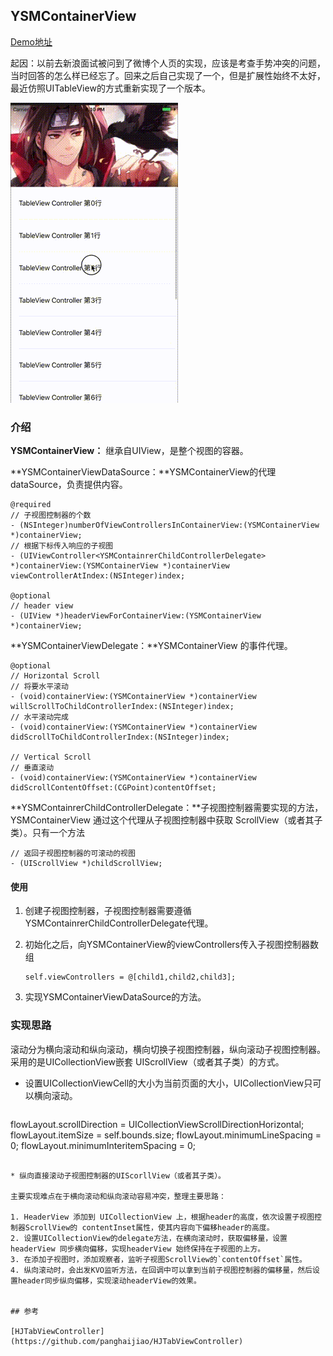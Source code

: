 ## YSMContainerView

[Demo地址](https://github.com/yisimeng/YSMContainerView)

起因：以前去新浪面试被问到了微博个人页的实现，应该是考查手势冲突的问题，当时回答的怎么样已经忘了。回来之后自己实现了一个，但是扩展性始终不太好，最近仿照UITableView的方式重新实现了一个版本。

![效果](../images/containerView.gif)

### 介绍

**YSMContainerView：** 继承自UIView，是整个视图的容器。

**YSMContainerViewDataSource：**YSMContainerView的代理dataSource，负责提供内容。

```
@required
// 子视图控制器的个数
- (NSInteger)numberOfViewControllersInContainerView:(YSMContainerView *)containerView;
// 根据下标传入响应的子视图
- (UIViewController<YSMContainrerChildControllerDelegate> *)containerView:(YSMContainerView *)containerView viewControllerAtIndex:(NSInteger)index;

@optional
// header view
- (UIView *)headerViewForContainerView:(YSMContainerView *)containerView;
```

**YSMContainerViewDelegate：**YSMContainerView 的事件代理。

```
@optional
// Horizontal Scroll
// 将要水平滚动
- (void)containerView:(YSMContainerView *)containerView willScrollToChildControllerIndex:(NSInteger)index;
// 水平滚动完成
- (void)containerView:(YSMContainerView *)containerView didScrollToChildControllerIndex:(NSInteger)index;

// Vertical Scroll
// 垂直滚动
- (void)containerView:(YSMContainerView *)containerView didScrollContentOffset:(CGPoint)contentOffset;
```

**YSMContainrerChildControllerDelegate：**子视图控制器需要实现的方法，YSMContainerView 通过这个代理从子视图控制器中获取 ScrollView（或者其子类）。只有一个方法

```
// 返回子视图控制器的可滚动的视图
- (UIScrollView *)childScrollView;
```

#### 使用

1. 创建子视图控制器，子视图控制器需要遵循YSMContainrerChildControllerDelegate代理。

2. 初始化之后，向YSMContainerView的viewControllers传入子视图控制器数组

	```
	self.viewControllers = @[child1,child2,child3];
	```
	
3. 实现YSMContainerViewDataSource的方法。

### 实现思路

滚动分为横向滚动和纵向滚动，横向切换子视图控制器，纵向滚动子视图控制器。采用的是UICollectionView嵌套 UIScrollView（或者其子类）的方式。

* 设置UICollectionViewCell的大小为当前页面的大小，UICollectionView只可以横向滚动。

	```
flowLayout.scrollDirection = UICollectionViewScrollDirectionHorizontal;
flowLayout.itemSize = self.bounds.size;
flowLayout.minimumLineSpacing = 0;
flowLayout.minimumInteritemSpacing = 0;
```

* 纵向直接滚动子视图控制器的UIScorllView（或者其子类）。

主要实现难点在于横向滚动和纵向滚动容易冲突，整理主要思路：

1. HeaderView 添加到 UICollectionView 上，根据header的高度，依次设置子视图控制器ScrollView的 contentInset属性，使其内容向下偏移header的高度。
2. 设置UICollectionView的delegate方法，在横向滚动时，获取偏移量，设置 headerView 同步横向偏移，实现headerView 始终保持在子视图的上方。
3. 在添加子视图时，添加观察者，监听子视图ScrollView的`contentOffset`属性。
4. 纵向滚动时，会出发KVO监听方法，在回调中可以拿到当前子视图控制器的偏移量，然后设置header同步纵向偏移，实现滚动headerView的效果。


## 参考

[HJTabViewController](https://github.com/panghaijiao/HJTabViewController)

